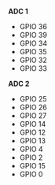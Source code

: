 **ADC 1**
- GPIO 36
- GPIO 39
- GPIO 34
- GPIO 35
- GPIO 32
- GPIO 33

**ADC 2**
- GPIO 25
- GPIO 26
- GPIO 27
- GPIO 14
- GPIO 12
- GPIO 13
- GPIO 4
- GPIO 2
- GPIO 15
- GPIO 0